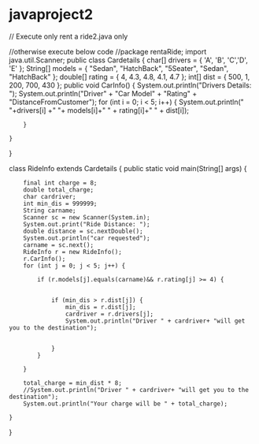 # javaproject2
// Execute only rent a ride2.java only


//otherwise execute below code
//package rentaRide;
import java.util.Scanner;
public class Cardetails {
		char[] drivers = { 'A', 'B', 'C','D', 'E' };
		String[] models = { "Sedan", "HatchBack", "5Seater", "Sedan", "HatchBack" };
		double[] rating = { 4, 4.3, 4.8, 4.1, 4.7 };
		int[] dist = { 500, 1, 200, 700, 430 };
		public void CarInfo() {
		System.out.println("Drivers Details: ");
		System.out.println("Driver" + "Car Model" + "Rating" + "DistanceFromCustomer");
		for (int i = 0; i < 5; i++) {
			System.out.println(" "+drivers[i] +" "+ models[i]+" " + rating[i]+" " + dist[i]);

		}

	}

}

class RideInfo extends Cardetails {
	public static void main(String[] args) {

		final int charge = 8;
		double total_charge;
		char cardriver;
		int min_dis = 999999;
		String carname;
		Scanner sc = new Scanner(System.in);
		System.out.print("Ride Distance: ");
		double distance = sc.nextDouble();
		System.out.println("car requested");
		carname = sc.next();
		RideInfo r = new RideInfo();
		r.CarInfo();
		for (int j = 0; j < 5; j++) {
			
			if (r.models[j].equals(carname)&& r.rating[j] >= 4) {
				

				if (min_dis > r.dist[j]) {
					min_dis = r.dist[j];
					cardriver = r.drivers[j];
				    System.out.println("Driver " + cardriver+ "will get you to the destination");


				}
			}

		}
		
		total_charge = min_dist * 8;
	    //System.out.println("Driver " + cardriver+ "will get you to the destination");
		System.out.println("Your charge will be " + total_charge);

	}

}
